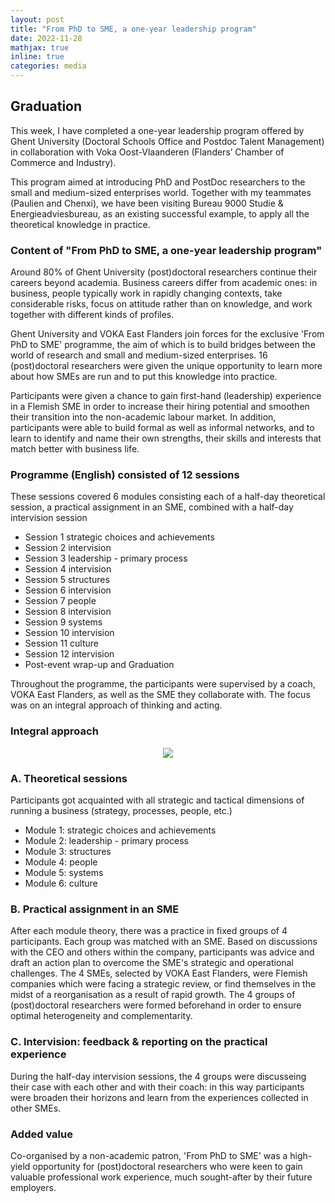 ```yaml
---
layout: post
title: "From PhD to SME, a one-year leadership program"
date: 2022-11-28
mathjax: true
inline: true
categories: media
---
```


## Graduation

This week, I have completed a one-year leadership program offered by Ghent University (Doctoral Schools Office and Postdoc Talent Management) in collaboration with Voka Oost-Vlaanderen (Flanders’ Chamber of Commerce and Industry). 

This program aimed at introducing PhD and PostDoc researchers to the small and medium-sized enterprises world. Together with my teammates (Paulien and Chenxi), we have been visiting Bureau 9000 Studie & Energieadviesbureau, as an existing successful example, to apply all the theoretical knowledge in practice.

<style>
.image-container {
  display: flex;
  justify-content: left;
  align-items: center;
}

.graduation-image {
  width: 500px;
  height: 500px;
  object-fit: cover;
   margin-top: 0px;
  margin-right: 0px;
  margin-bottom: 0px;
}

.caption {
  margin-top: 0;
  margin-right: 0px;
  font-size: 14px;
  text-align: left;
  width: 600px;
}
</style>

### Content of "From PhD to SME, a one-year leadership program"
Around 80% of Ghent University (post)doctoral researchers continue their careers beyond academia. Business careers differ from academic ones: in business, people typically work in rapidly changing contexts, take considerable risks, focus on attitude rather than on knowledge, and work together with different kinds of profiles.

Ghent University and VOKA East Flanders join forces for the exclusive 'From PhD to SME' programme, the aim of which is to build bridges between the world of research and small and medium-sized enterprises. 16 (post)doctoral researchers were given the unique opportunity to learn more about how SMEs are run and to put this knowledge into practice.

Participants were given a chance to gain first-hand (leadership) experience in a Flemish SME in order to increase their hiring potential and smoothen their transition into the non-academic labour market. In addition, participants were able to build formal as well as informal networks, and to learn to identify and name their own strengths, their skills and interests that match better with business life.

### Programme (English) consisted of 12 sessions
These sessions covered 6 modules consisting each of a half-day theoretical session, a practical assignment in an SME, combined with a half-day intervision session

- Session 1 strategic choices and achievements
- Session 2 intervision
- Session 3 leadership - primary process
- Session 4 intervision
- Session 5 structures
- Session 6 intervision
- Session 7 people
- Session 8 intervision
- Session 9 systems
- Session 10 intervision
- Session 11 culture
- Session 12 intervision
- Post-event wrap-up and Graduation

Throughout the programme, the participants were supervised by a coach, VOKA East Flanders, as well as the SME they collaborate with. The focus was on an integral approach of thinking and acting.

### Integral approach

<div style="text-align:center"><img src="/images/2022_11_28_integralapproach.png" /></div>

### A. Theoretical sessions

Participants got acquainted with all strategic and tactical dimensions of running a business (strategy, processes, people, etc.)

- Module 1: strategic choices and achievements
- Module 2: leadership - primary process
- Module 3: structures
- Module 4: people
- Module 5: systems
- Module 6: culture

### B. Practical assignment in an SME

After each module theory, there was a practice in fixed groups of 4 participants. Each group was matched with an SME. Based on discussions with the CEO and others within the company, participants was advice and draft an action plan to overcome the SME's strategic and operational challenges.
The 4 SMEs, selected by VOKA East Flanders, were Flemish companies which were facing a strategic review, or find themselves in the midst of a reorganisation as a result of rapid growth.
The 4 groups of (post)doctoral researchers were formed beforehand in order to ensure optimal heterogeneity and complementarity.

### C. Intervision: feedback & reporting on the practical experience

During the half-day intervision sessions, the 4 groups were discusseing their case with each other and with their coach: in this way participants were broaden their horizons and learn from the experiences collected in other SMEs.

### Added value

Co-organised by a non-academic patron, 'From PhD to SME' was a high-yield opportunity for (post)doctoral researchers who were keen to gain valuable professional work experience, much sought-after by their future employers.


<style>
    .a2a_kit {
        float: right; /* Float the div to the right */
        margin: 10px; /* Add some margin for spacing */
    }
</style>

<!-- AddToAny BEGIN -->
<div class="a2a_kit a2a_kit_size_32 a2a_default_style">
    <a class="a2a_dd" href="https://www.addtoany.com/share"></a>
    <a class="a2a_button_facebook"></a>
    <a class="a2a_button_linkedin"></a>
    <a class="a2a_button_x"></a>
    <a class="a2a_button_microsoft_teams"></a>
    <a class="a2a_button_whatsapp"></a>
    <a class="a2a_button_pinterest"></a>
    <a class="a2a_button_email"></a>
</div>
<script>
    var a2a_config = a2a_config || {};
    a2a_config.num_services = 12;
</script>
<script async src="https://static.addtoany.com/menu/page.js"></script>
<!-- AddToAny END -->
